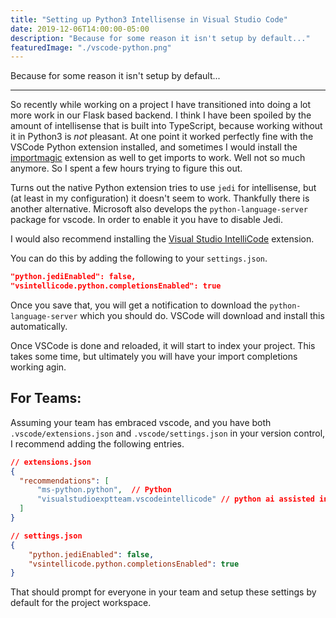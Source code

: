 ```yaml
---
title: "Setting up Python3 Intellisense in Visual Studio Code"
date: 2019-12-06T14:00:00-05:00
description: "Because for some reason it isn't setup by default..."
featuredImage: "./vscode-python.png"
---
```


Because for some reason it isn't setup by default...

---

So recently while working on a project I have transitioned into doing a lot more work in our Flask based backend. I think I have been spoiled by the amount of intellisense that is built into TypeScript, because working without it in Python3 is _not_ pleasant. At one point it worked perfectly fine with the VSCode Python extension installed, and sometimes I would install the [importmagic](https://marketplace.visualstudio.com/items?itemName=brainfit.vscode-importmagic) extension as well to get imports to work. Well not so much anymore. So I spent a few hours trying to figure this out.

Turns out the native Python extension tries to use `jedi` for intellisense, but (at least in my configuration) it doesn't seem to work. Thankfully there is another alternative. Microsoft also develops the `python-language-server` package for vscode. In order to enable it you have to disable Jedi.

I would also recommend installing the [Visual Studio IntelliCode](https://marketplace.visualstudio.com/items?itemName=VisualStudioExptTeam.vscodeintellicode) extension.

You can do this by adding the following to your `settings.json`.

```json
"python.jediEnabled": false,
"vsintellicode.python.completionsEnabled": true
```

Once you save that, you will get a notification to download the `python-language-server` which you should do. VSCode will download and install this automatically.

Once VSCode is done and reloaded, it will start to index your project. This takes some time, but ultimately you will have your import completions working agin.

## For Teams:

Assuming your team has embraced vscode, and you have both `.vscode/extensions.json` and `.vscode/settings.json` in your version control, I recommend adding the following entries.

```json
// extensions.json
{
  "recommendations": [
      "ms-python.python",  // Python
      "visualstudioexptteam.vscodeintellicode" // python ai assisted intellicode and python language server
  ]
}
```

```json
// settings.json
{
    "python.jediEnabled": false,
    "vsintellicode.python.completionsEnabled": true
}
```

That should prompt for everyone in your team and setup these settings by default for the project workspace.

